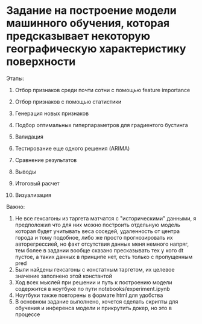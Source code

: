 <h1> Задание на построение модели машинного обучения, которая предсказывает некоторую географическую характеристику поверхности</h1>
Этапы:

1. Отбор признаков среди почти сотни с помощью feature importance

2. Отбор признаков с помощью статистики
3. Генерация новых признаков
4. Подбор оптимальных гиперпараметров для градиентого бустинга
5. Валидация 
6. Тестирование еще одного решения (ARIMA)
7. Сравнение результатов
8. Выводы
9. Итоговый расчет
10. Визуализация

Важно:
1. Не все гексагоны из таргета матчатся с "историческими" данными, я предположил что для них можно построить отдельную модель которая будет учитывать веса соседей, удаленность от центра города и тому подобное, либо же просто прогнозировать их авторегрессией, но факт отсутствия данных меня немного напряг, тем более в задании вообще сказано пресказывать тех у кого dt пустое, а таких данных в принципе нет, есть только с пропущенным pred 
2. Были найдены гексагоны с констатным таргетом, их целевое значение заполнено этой константой
3. Ход всех мыслей при решении и путь к построению модели содержится в ноутбуке по пути notebooks/experiment.ipynb
4. Ноутбуки также повторены в формате html для удобства
5. В основном задание выполнено, хочется сделать скрипты для обучения и инференса модели и прикрутить докер, но это в процессе